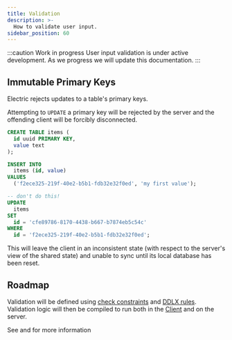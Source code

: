 ```yaml
---
title: Validation
description: >-
  How to validate user input.
sidebar_position: 60
---
```


:::caution Work in progress
User input validation is under active development. As we progress we will update this documentation.
:::

## Immutable Primary Keys

Electric rejects updates to a table's primary keys.

Attempting to `UPDATE` a primary key will be rejected by the server and the offending client will be forcibly disconnected.

```sql
CREATE TABLE items (
  id uuid PRIMARY KEY,
  value text
);

INSERT INTO
  items (id, value)
VALUES
  ('f2ece325-219f-40e2-b5b1-fdb32e32f0ed', 'my first value');

-- don't do this!
UPDATE
  items
SET
  id = 'cfe89786-8170-4438-b667-b7874eb5c54c'
WHERE
  id = 'f2ece325-219f-40e2-b5b1-fdb32e32f0ed';
```

This will leave the client in an inconsistent state (with respect to the server's view of the shared state) and unable to sync until its local database has been reset.

## Roadmap

Validation will be defined using [check constraints](./constraints.md#check-constraints) and [DDLX rules](../../api/ddlx.md). Validation logic will then be compiled to run both in the [Client](../data-access/client.md) and on the server.

See <DocPageLink path="reference/architecture" /> and <DocPageLink path="reference/roadmap" /> for more information
